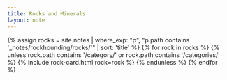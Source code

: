 ```yaml
---
title: Rocks and Minerals
layout: note
---
```

<div class="rock-card-grid">
{% assign rocks = site.notes | where_exp: "p", "p.path contains '_notes/rockhounding/rocks/'" | sort: 'title' %}
{% for rock in rocks %}
  {% unless rock.path contains '/category/' or rock.path contains '/categories/' %}
    {% include rock-card.html rock=rock %}
  {% endunless %}
{% endfor %}
</div>
